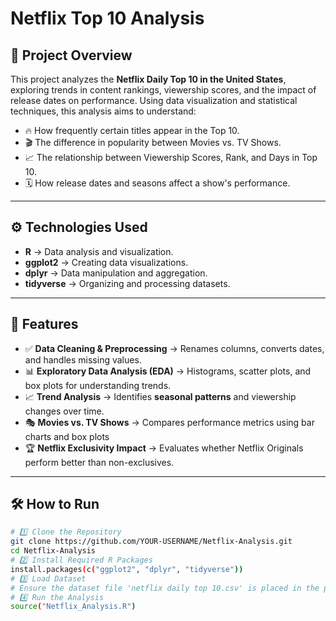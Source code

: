 # Netflix Top 10 Analysis

## 📌 Project Overview
This project analyzes the **Netflix Daily Top 10 in the United States**, exploring trends in content rankings, viewership scores, and the impact of release dates on performance. Using data visualization and statistical techniques, this analysis aims to understand:
- 🔥 How frequently certain titles appear in the Top 10.
- 🎬 The difference in popularity between Movies vs. TV Shows.
- 📈 The relationship between Viewership Scores, Rank, and Days in Top 10.
- 🗓️ How release dates and seasons affect a show's performance.  

---

## ⚙️ Technologies Used
- **R** → Data analysis and visualization.
- **ggplot2** → Creating data visualizations.
- **dplyr** → Data manipulation and aggregation.
- **tidyverse** → Organizing and processing datasets.

---

## 🚀 Features
- ✅ **Data Cleaning & Preprocessing** → Renames columns, converts dates, and handles missing values.
- 📊 **Exploratory Data Analysis (EDA)** → Histograms, scatter plots, and box plots for understanding trends.
- 📈 **Trend Analysis** → Identifies **seasonal patterns** and viewership changes over time.
- 🎭 **Movies vs. TV Shows** → Compares performance metrics using bar charts and box plots
- 🏆 **Netflix Exclusivity Impact** → Evaluates whether Netflix Originals perform better than non-exclusives.

---

## 🛠 How to Run

```bash
# 1️⃣ Clone the Repository
git clone https://github.com/YOUR-USERNAME/Netflix-Analysis.git
cd Netflix-Analysis
# 2️⃣ Install Required R Packages
install.packages(c("ggplot2", "dplyr", "tidyverse"))
# 3️⃣ Load Dataset
# Ensure the dataset file 'netflix daily top 10.csv' is placed in the project directory.
# 4️⃣ Run the Analysis
source("Netflix_Analysis.R")
